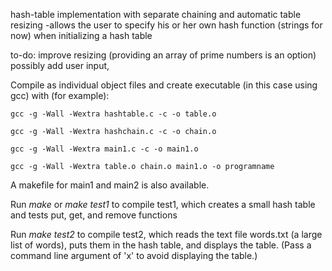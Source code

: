 hash-table implementation with separate chaining and automatic table resizing
-allows the user to specify his or her own hash function (strings for now) when initializing a hash table

to-do:
improve resizing (providing an array of prime numbers is an option)
 possibly add user input,

Compile as individual object files and create executable
(in this case using gcc) with (for example):

    gcc -g -Wall -Wextra hashtable.c -c -o table.o

    gcc -g -Wall -Wextra hashchain.c -c -o chain.o

    gcc -g -Wall -Wextra main1.c -c -o main1.o

    gcc -g -Wall -Wextra table.o chain.o main1.o -o programname

A makefile for main1 and main2 is also available.

Run *make* or *make test1* to compile test1,
which creates a small hash table and tests
put, get, and remove functions

Run *make test2* to compile test2,
which reads the text file words.txt (a large list of words),
puts them in the hash table, and displays the table.
(Pass a command line argument of 'x' to avoid displaying the table.)
